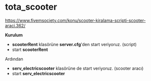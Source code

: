 # tota_scooter

https://www.fivemsociety.com/konu/scooter-kiralama-scripti-scooter-araci.362/

**Kurulum**

- **scooterRent** klasörüne **server.cfg**'den start veriyoruz. (script)
- start **scooterRent**

Ardından

- **serv_electricscooter** klasörüne de start veriyoruz. (scooter aracı)
- start **serv_electricscooter**
